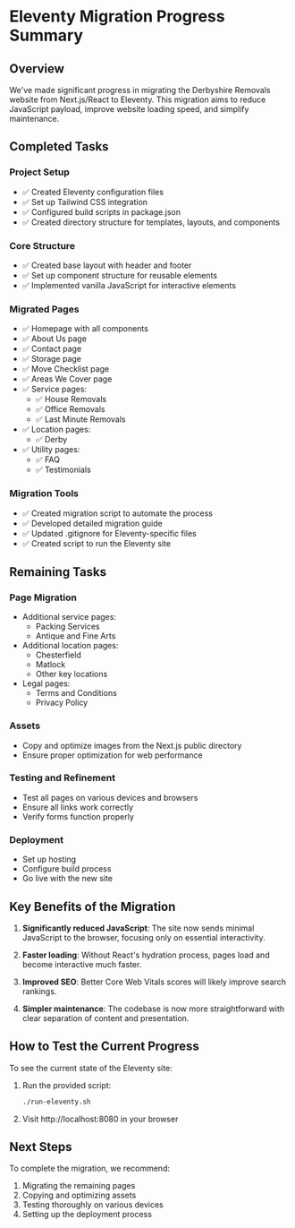 # Eleventy Migration Progress Summary

## Overview

We've made significant progress in migrating the Derbyshire Removals website from Next.js/React to Eleventy. This migration aims to reduce JavaScript payload, improve website loading speed, and simplify maintenance.

## Completed Tasks

### Project Setup
- ✅ Created Eleventy configuration files
- ✅ Set up Tailwind CSS integration
- ✅ Configured build scripts in package.json
- ✅ Created directory structure for templates, layouts, and components

### Core Structure
- ✅ Created base layout with header and footer
- ✅ Set up component structure for reusable elements
- ✅ Implemented vanilla JavaScript for interactive elements

### Migrated Pages
- ✅ Homepage with all components
- ✅ About Us page
- ✅ Contact page
- ✅ Storage page
- ✅ Move Checklist page
- ✅ Areas We Cover page
- ✅ Service pages:
  - ✅ House Removals
  - ✅ Office Removals
  - ✅ Last Minute Removals
- ✅ Location pages:
  - ✅ Derby
- ✅ Utility pages:
  - ✅ FAQ
  - ✅ Testimonials

### Migration Tools
- ✅ Created migration script to automate the process
- ✅ Developed detailed migration guide
- ✅ Updated .gitignore for Eleventy-specific files
- ✅ Created script to run the Eleventy site

## Remaining Tasks

### Page Migration
- Additional service pages:
  - Packing Services
  - Antique and Fine Arts
- Additional location pages:
  - Chesterfield
  - Matlock
  - Other key locations
- Legal pages:
  - Terms and Conditions
  - Privacy Policy

### Assets
- Copy and optimize images from the Next.js public directory
- Ensure proper optimization for web performance

### Testing and Refinement
- Test all pages on various devices and browsers
- Ensure all links work correctly
- Verify forms function properly

### Deployment
- Set up hosting
- Configure build process
- Go live with the new site

## Key Benefits of the Migration

1. **Significantly reduced JavaScript**: The site now sends minimal JavaScript to the browser, focusing only on essential interactivity.

2. **Faster loading**: Without React's hydration process, pages load and become interactive much faster.

3. **Improved SEO**: Better Core Web Vitals scores will likely improve search rankings.

4. **Simpler maintenance**: The codebase is now more straightforward with clear separation of content and presentation.

## How to Test the Current Progress

To see the current state of the Eleventy site:

1. Run the provided script:
   ```bash
   ./run-eleventy.sh
   ```

2. Visit http://localhost:8080 in your browser

## Next Steps

To complete the migration, we recommend:

1. Migrating the remaining pages
2. Copying and optimizing assets
3. Testing thoroughly on various devices
4. Setting up the deployment process
